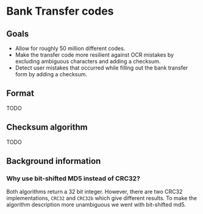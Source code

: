 # Bank Transfer codes

## Goals
* Allow for roughly 50 million different codes.
* Make the transfer code more resilient against OCR mistakes by excluding ambiguous characters and adding a checksum.
* Detect user mistakes that occurred while filling out the bank transfer form by adding a checksum. 

## Format

TODO

## Checksum algorithm

TODO

## Background information
### Why use bit-shifted MD5 instead of CRC32?
Both algorithms return a 32 bit integer. However, there are two CRC32 implementations, `CRC32` and `CRC32b` which give different results. To make the algorithm description more unambiguous we went with bit-shifted md5. 